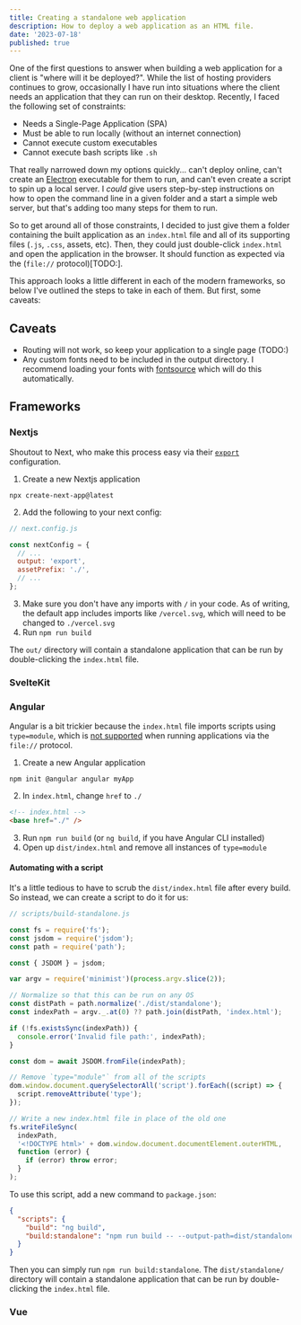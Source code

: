 ```yaml
---
title: Creating a standalone web application
description: How to deploy a web application as an HTML file.
date: '2023-07-18'
published: true
---
```


One of the first questions to answer when building a web application for a client is "where will it
be deployed?". While the list of hosting providers continues to grow, occasionally I have run into
situations where the client needs an application that they can run on their desktop. Recently, I
faced the following set of constraints:

- Needs a Single-Page Application (SPA)
- Must be able to run locally (without an internet connection)
- Cannot execute custom executables
- Cannot execute bash scripts like `.sh`

That really narrowed down my options quickly... can't deploy online, can't create an
[Electron](TODO:) executable for them to run, and can't even create a script to spin up a local
server. I _could_ give users step-by-step instructions on how to open the command line in a given
folder and a start a simple web server, but that's adding too many steps for them to run.

So to get around all of those constraints, I decided to just give them a folder containing the built
application as an `index.html` file and all of its supporting files (`.js`, `.css`, assets, etc).
Then, they could just double-click `index.html` and open the application in the browser. It should
function as expected via the (`file://` protocol)[TODO:].

This approach looks a little different in each of the modern frameworks, so below I've outlined the
steps to take in each of them. But first, some caveats:

## Caveats

- Routing will not work, so keep your application to a single page (TODO:)
- Any custom fonts need to be included in the output directory. I recommend loading your fonts with
  [fontsource](TODO:) which will do this automatically.

## Frameworks

### Nextjs

Shoutout to Next, who make this process easy via their [`export`](TODO:) configuration.

1. Create a new Nextjs application

```shell
npx create-next-app@latest
```

2. Add the following to your next config:

```js
// next.config.js

const nextConfig = {
  // ...
  output: 'export',
  assetPrefix: './',
  // ...
};
```

3. Make sure you don't have any imports with `/` in your code. As of writing, the default app
   includes imports like `/vercel.svg`, which will need to be changed to `./vercel.svg`
4. Run `npm run build`

The `out/` directory will contain a standalone application that can be run by double-clicking the
`index.html` file.

### SvelteKit

<!-- TODO: -->

### Angular

Angular is a bit trickier because the `index.html` file imports scripts using `type=module`, which
is [not supported](TODO:) when running applications via the `file://` protocol.

1. Create a new Angular application

```shell
npm init @angular angular myApp
```

2. In `index.html`, change `href` to `./`

```html
<!-- index.html -->
<base href="./" />
```

3. Run `npm run build` (or `ng build`, if you have Angular CLI installed)
4. Open up `dist/index.html` and remove all instances of `type=module`

#### Automating with a script

It's a little tedious to have to scrub the `dist/index.html` file after every build. So instead, we
can create a script to do it for us:

```js
// scripts/build-standalone.js

const fs = require('fs');
const jsdom = require('jsdom');
const path = require('path');

const { JSDOM } = jsdom;

var argv = require('minimist')(process.argv.slice(2));

// Normalize so that this can be run on any OS
const distPath = path.normalize('./dist/standalone');
const indexPath = argv._.at(0) ?? path.join(distPath, 'index.html');

if (!fs.existsSync(indexPath)) {
  console.error('Invalid file path:', indexPath);
}

const dom = await JSDOM.fromFile(indexPath);

// Remove `type="module"` from all of the scripts
dom.window.document.querySelectorAll('script').forEach((script) => {
  script.removeAttribute('type');
});

// Write a new index.html file in place of the old one
fs.writeFileSync(
  indexPath,
  '<!DOCTYPE html>' + dom.window.document.documentElement.outerHTML,
  function (error) {
    if (error) throw error;
  }
);
```

To use this script, add a new command to `package.json`:

```json
{
  "scripts": {
    "build": "ng build",
    "build:standalone": "npm run build -- --output-path=dist/standalone && node ./scripts/build-standalone.js"
  }
}
```

Then you can simply run `npm run build:standalone`. The `dist/standalone/` directory will contain a
standalone application that can be run by double-clicking the `index.html` file.

### Vue

<!-- TODO: -->
